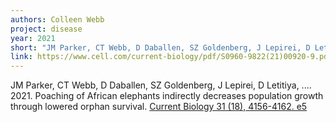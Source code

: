 ```yaml
---
authors: Colleen Webb
project: disease
year: 2021
short: "JM Parker, CT Webb, D Daballen, SZ Goldenberg, J Lepirei, D Letitiya, ..., 2021. Poaching of African elephants indirectly decreases population growth through lowered orphan survival. Current Biology."
link: https://www.cell.com/current-biology/pdf/S0960-9822(21)00920-9.pdf
---
```

JM Parker, CT Webb, D Daballen, SZ Goldenberg, J Lepirei, D Letitiya, .... 2021. Poaching of African elephants indirectly decreases population growth through lowered orphan survival. [Current Biology 31 (18), 4156-4162. e5](https://www.cell.com/current-biology/pdf/S0960-9822(21)00920-9.pdf)
